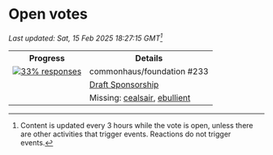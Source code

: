 # Open votes

*Last updated: Sat, 15 Feb 2025 18:27:15 GMT[^1]*

<table>
<tr><th>Progress</th><th>Details</th></tr>
<tr>
<td rowspan="3" valign="top"><a href="./results/commonhaus/foundation/233.md"><img src="https://www.commonhaus.org/votes/progress-3.svg" alt="33% responses"></a></td>
<td>commonhaus/foundation #233</td>
</tr><tr>
<td><a href="https://github.com/commonhaus/foundation/issues/233">Draft Sponsorship</a></td>
</tr><tr>
<td>Missing: <a href="https://github.com/cealsair">cealsair</a>, <a href="https://github.com/ebullient">ebullient</a></td>
</tr>
</table>

[^1]: Content is updated every 3 hours while the vote is open, unless there are other activities that trigger events. Reactions do not trigger events.
